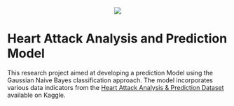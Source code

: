 <div align="center">
  <img src="https://i.imgur.com/qTY5FAD.png" />
</div>


# Heart Attack Analysis and Prediction Model

This research project aimed at developing a prediction Model using the Gaussian Naive Bayes classification approach. The model incorporates various data indicators from the [Heart Attack Analysis & Prediction Dataset](https://www.kaggle.com/datasets/rashikrahmanpritom/heart-attack-analysis-prediction-dataset) available on Kaggle.
